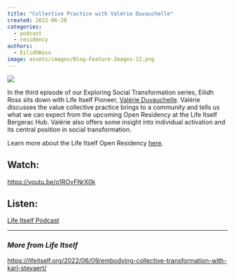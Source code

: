 ```yaml
---
title: "Collective Practice with Valérie Duvauchelle"
created: 2022-06-20
categories: 
  - podcast
  - residency
authors: 
  - EilidhRoss
image: assets/images/Blog-Feature-Images-22.png
---
```


![](assets/images/Blog-Feature-Images-22-1024x576.png)

In the third episode of our Exploring Social Transformation series, Eilidh Ross sits down with Life Itself Pioneer, [Valérie Duvauchelle](https://en.lacuisinedelabienveillance.org/). Valérie discusses the value collective practice brings to a community and tells us what we can expect from the upcoming Open Residency at the Life Itself Bergerac Hub. Valérie also offers some insight into individual activation and its central position in social transformation.

Learn more about the Life Itself Open Residency [here](https://lifeitself.org/open-residency/).

## Watch:

https://youtu.be/o1ROvFNrX0k

## Listen:

[Life Itself Podcast](https://anchor.fm/life-itself/episodes/Collective-Practice-and-the-Life-Itself-Open-Residency-with-Valrie-Duvauchelle-e1juolv)

* * *

### _More from Life Itself_

https://lifeitself.org/2022/06/09/embodying-collective-transformation-with-karl-steyaert/
